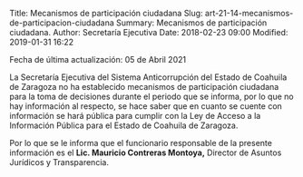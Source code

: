 Title: Mecanismos de participación ciudadana
Slug: art-21-14-mecanismos-de-participacion-ciudadana
Summary: Mecanismos de participación ciudadana.
Author: Secretaría Ejecutiva
Date: 2018-02-23 09:00
Modified: 2019-01-31 16:22


Fecha de última actualización: 05 de Abril 2021

La Secretaría Ejecutiva del Sistema Anticorrupción del Estado de Coahuila de Zaragoza no ha establecido mecanismos de participación ciudadana para la toma de decisiones durante el periodo que se informa, por lo que no hay información al respecto, se hace saber que en cuanto se cuente con información se hará pública para cumplir con la Ley de Acceso a la Información Pública para el Estado de Coahuila de Zaragoza.

Por lo que se le informa que el funcionario responsable de la presente información es el **Lic. Mauricio Contreras Montoya,** Director de Asuntos Jurídicos y Transparencia.
